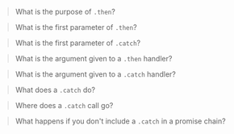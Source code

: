 > What is the purpose of `.then`?

> What is the first parameter of `.then`?

> What is the first parameter of `.catch`?

> What is the argument given to a `.then` handler?

> What is the argument given to a `.catch` handler?

> What does a `.catch` do?

> Where does a `.catch` call go?

> What happens if you don't include a `.catch` in a promise chain?

